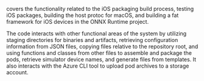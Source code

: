 covers the functionality related to the iOS packaging build process, testing iOS packages, building the host protoc for macOS, and building a fat framework for iOS devices in the ONNX Runtime project. 

The code interacts with other functional areas of the system by utilizing staging directories for binaries and artifacts, retrieving configuration information from JSON files, copying files relative to the repository root, and using functions and classes from other files to assemble and package the pods, retrieve simulator device names, and generate files from templates. It also interacts with the Azure CLI tool to upload pod archives to a storage account.